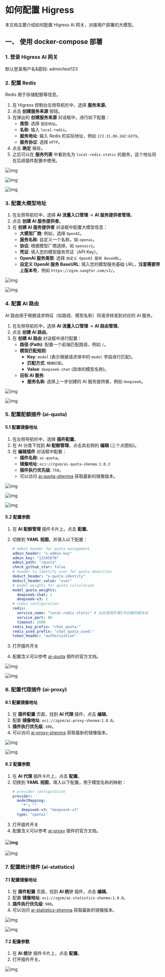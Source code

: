 # 如何配置 Higress

本文档主要介绍如何配置 Higress AI 网关，对接用户部署的大模型。

## 一、 使用 docker-compose 部署

### 1. 登录 Higress AI 网关

默认登录用户名&密码: admin/test123

### 2. 配置 Redis

Redis 用于存储配额等信息。

1.  在 Higress 控制台左侧导航栏中，选择 **服务来源**。
2.  点击 **创建服务来源** 按钮。
3.  在弹出的 **创建服务来源** 对话框中，进行如下配置：
    * **类型**: 选择 `固定地址`。
    * **名称**: 输入 `local-redis`。
    * **服务地址**: 输入 Redis 的实际地址，例如 `172.31.86.242:6379`。
    * **服务协议**: 选择 `HTTP`。
4.  点击 **确定** 保存。
5.  之后可以在 **服务列表** 中看到名为 `local-redis.static` 的服务，这个地址将在后续插件配置中使用。

![img](https://wdcdn.qpic.cn/MTY4ODg1NTc1NDYyNDA0MA_347435_QBVMvq7ssanKIwxL_1751891862?w=1899&h=559&type=image/png)

![img](https://wdcdn.qpic.cn/MTY4ODg1NTc1NDYyNDA0MA_156901_BAKaFgMQCW8fPgQU_1751891934?w=1903&h=649&type=image/png)

![img](https://wdcdn.qpic.cn/MTY4ODg1NTc1NDYyNDA0MA_202352_sF5sWZvAeAVG7I1l_1751892050?w=1084&h=543&type=image/png)

### 3. 配置大模型地址

1.  在左侧导航栏中，选择 **AI 流量入口管理** -> **AI 服务提供者管理**。
2.  点击 **创建 AI 服务提供者**。
3.  在 **创建 AI 服务提供者** 对话框中配置大模型信息：
    * **大模型厂商**: 例如，选择 `OpenAI`。
    * **服务名称**: 自定义一个名称，如 `openai`。
    * **协议**: 根据模型厂商选择，如 `openaiv1`。
    * **凭证**: 填入您的模型服务凭证（API Key）。
    * **OpenAI 服务类型**: 选择 `自定义 OpenAI 服务 BaseURL`。
    * **自定义 OpenAI 服务 BaseURL**: 填入您的模型服务基础 URL，**注意需要带上版本号**，例如 `https://zgsm.sangfor.com/v1/`。

![img](https://wdcdn.qpic.cn/MTY4ODg1NTc1NDYyNDA0MA_621408_2fKH133T6cdAY8_e_1751892112?w=1879&h=689&type=image/png)

![img](https://wdcdn.qpic.cn/MTY4ODg1NTc1NDYyNDA0MA_491553_E9UqjGwaa7i1qzHo_1751892334?w=1658&h=807&type=image/png)

### 4. 配置 AI 路由

AI 路由用于根据请求特征（如路径、模型名称）将请求转发到对应的 AI 服务。

1.  在左侧导航栏中，选择 **AI 流量入口管理** -> **AI 路由管理**。
2.  点击 **创建 AI 路由**。
3.  在 **创建 AI 路由** 对话框中进行配置：
    * **路径 (Path)**: 配置一个前端匹配路径，例如 `/`。
    * **模型匹配规则**:
        * **Key**: `model` (表示根据请求体中的 `model` 字段进行匹配)。
        * **匹配方式**: `精确匹配`。
        * **Value**: `deepseek-chat` (具体的模型名称)。
    * **目标 AI 服务**:
        * **服务名称**: 选择上一步创建的 AI 服务提供者，例如 `deepseek`。

![img](https://wdcdn.qpic.cn/MTY4ODg1NTc1NDYyNDA0MA_972784_ctv20hv-bBUGVzD5_1751892440?w=1895&h=691&type=image/png)

![img](https://wdcdn.qpic.cn/MTY4ODg1NTc1NDYyNDA0MA_257655_X701-MgnXRLZyoGM_1751892547?w=1698&h=858&type=image/png)

### 5. 配置配额插件 (ai-quota)

#### 5.1 配置镜像地址

1.  在左侧导航栏中，选择 **插件配置**。
2.  在 AI 分类下找到 **AI 配额管理**，点击其右侧的 **编辑** (三个点图标)。
3.  在 **编辑插件** 对话框中配置：
    * **插件名称**: `ai-quota`。
    * **镜像地址**: `oci://zgsm/ai-quota-shenma:1.0.3`
    * **插件执行优先级**: `750`。
    * 可以访问 [ai-quota-shenma](https://hub.docker.com/r/zgsm/ai-quota-shenma/tags)  获取最新的镜像版本。

![img](https://wdcdn.qpic.cn/MTY4ODg1NTc1NDYyNDA0MA_751311_FoEtZ1Q4VKtAlUal_1751892605?w=1065&h=708&type=image/png)

![img](https://wdcdn.qpic.cn/MTY4ODg1NTc1NDYyNDA0MA_75970_9KmbHczNGy3tfpzU_1751892732?w=1089&h=574&type=image/png)

![img](https://wdcdn.qpic.cn/MTY4ODg1NTc1NDYyNDA0MA_397661_ExS-crXlHLx14vLn_1751906472?w=1748&h=1078&type=image/png)

#### 5.2 配置参数

1. 在 **AI 配额管理** 插件卡片上，点击 **配置**。

2. 切换到 **YAML 视图**，并填入以下配置：
   ```yaml
   # admin header for quota management
   admin_header: "x-admin-key"
   admin_key: "12345678"
   admin_path: "/quota"
   check_github_star: false
   # header to identify user for quota deduction
   deduct_header: "x-quota-identity"
   deduct_header_value: "user"
   # model weights for quota calculation
   model_quota_weights:
     deepseek-chat: 1
     deepseek-v3: 1
   # redis configuration
   redis:
     service_name: "local-redis.static" # 此处使用步骤2中创建的服务名
     service_port: 80
     timeout: 2000
   redis_key_prefix: "chat_quota:"
   redis_used_prefix: "chat_quota_used:"
   token_header: "authorization"
   ```

3. 打开插件开关

4. 配置含义可以参考 [ai-quota](https://github.com/zgsm-ai/higress/blob/main/plugins/wasm-go/extensions/ai-quota/README_CN.md) 插件的官方文档。

![img](https://wdcdn.qpic.cn/MTY4ODg1NTc1NDYyNDA0MA_440086_JqAdK8qPCAEgLHJA_1751893126?w=1066&h=546&type=image/png)

![img](https://wdcdn.qpic.cn/MTY4ODg1NTc1NDYyNDA0MA_396630_UxEOnQ-ZPcMtwz8o_1751893161?w=1246&h=647&type=image/png)

### 6. 配置代理插件 (ai-proxy)

#### 6.1 配置镜像地址

1.  在 **插件配置** 页面，找到 **AI 代理** 插件，点击 **编辑**。
2.  配置 **镜像地址**: `oci://zgsm/ai-proxy-shenma:1.0.0`。
3.  **插件执行优先级**: `100`。
4.  可以访问 [ai-proxy-shenma](https://hub.docker.com/r/zgsm/ai-proxy-shenma/tags) 获取最新的镜像版本。

![img](https://wdcdn.qpic.cn/MTY4ODg1NTc1NDYyNDA0MA_954241_z35DNKax3ZG7ZnDk_1751893367?w=1459&h=707&type=image/png)

![img](https://wdcdn.qpic.cn/MTY4ODg1NTc1NDYyNDA0MA_358724_8zC-ht4DDxaTQ7pi_1751906544?w=1781&h=1074&type=image/png)

#### 6.2 配置参数

1. 在 **AI 代理** 插件卡片上，点击 **配置**。
2. 切换到 **YAML 视图**，填入以下配置，用于模型名称的映射：
   ```yaml
   # provider configuration
   provider:
     modelMapping:
       '*': ""
       deepseek-v3: "deepseek-v3"
     type: "openai"
   ```
3. 打开插件开关
4. 配置含义可以参考 [ai-proxy](https://github.com/zgsm-ai/higress/blob/main/plugins/wasm-go/extensions/ai-proxy/README_CN.md) 插件的官方文档。

#### ![img](https://wdcdn.qpic.cn/MTY4ODg1NTc1NDYyNDA0MA_177409_l313Rkqi0WM6i87R_1751893532?w=1069&h=772&type=image/png)

![img](https://wdcdn.qpic.cn/MTY4ODg1NTc1NDYyNDA0MA_186381_jaosQ0F_CKAaFCxS_1751893555?w=1277&h=770&type=image/png)

### 7. 配置统计插件 (ai-statistics)

#### 7.1 配置镜像地址

1.  在 **插件配置** 页面，找到 **AI 统计** 插件，点击 **编辑**。
2.  配置 **镜像地址**: `oci://zgsm/ai-statistics-shenma:1.0.0`。
3.  **插件执行优先级**: `900`。
4.  可以访问 [ai-statistics-shenma](https://hub.docker.com/r/zgsm/ai-statistics-shenma/tags) 获取最新的镜像版本。

![img](https://wdcdn.qpic.cn/MTY4ODg1NTc1NDYyNDA0MA_136269_fsL2VZWnOapawNl__1751893715?w=1134&h=755&type=image/png)

![img](https://wdcdn.qpic.cn/MTY4ODg1NTc1NDYyNDA0MA_425152_nZ4GxggTTq6D4K4__1751906617?w=1768&h=1071&type=image/png)

#### 7.2 配置参数

1.  在 **AI 统计** 插件卡片上，点击 **配置**。
2.  打开插件开关。

![img](https://wdcdn.qpic.cn/MTY4ODg1NTc1NDYyNDA0MA_616133_gxddgrRsf-IkAK6M_1751893815?w=1263&h=699&type=image/png)
